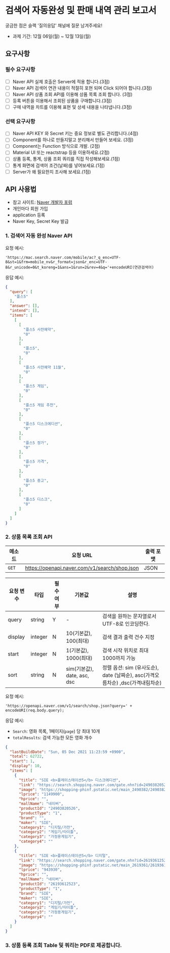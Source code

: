 # 검색어 자동완성 및 판매 내역 관리 보고서

궁금한 점은 슬랙 '질의응답' 채널에 질문 남겨주세요!

- 과제 기간: 12월 06일(월) ~ 12월 13일(월)

## 요구사항

### 필수 요구사항

- [ ] Naver API 실제 호출은 Server에 적용 합니다.(3점)
- [ ] Naver API 검색어 연관 내용이 적절히 포현 되며 Click 되어야 합니다.(3점)
- [ ] Naver API 상품 조회 API를 이용해 상품 목록 조회 합니다. (3점)
- [ ] 등록 버튼을 이용해서 조회된 상품을 구매합니다.(3점)
- [ ] 구매 내역을 차트를 이용해 표현 및 상세 내용을 나타냅니다.(3점)

### 선택 요구사항

- [ ] Naver API KEY 와 Secret 키는 중요 정보로 별도 관리합니다.(4점)
- [ ] Component를 하나로 만들지말고 분리해서 만들어 보세요. (3점)
- [ ] Component는 Function 방식으로 개발. (2점)
- [ ] Material UI 또는 reactstrap 등을 이용하세요.(2점)
- [ ] 상품 등록, 통계, 상품 조회 쿼리를 직접 작성해보세요.(1점)
- [ ] 통계 화면에 검색어 조건(날짜)를 넣어보세요.(1점)
- [ ] Server가 왜 필요한지 조사해 보세요.(1점)

## API 사용법

- 참고 사이트: [Naver 개발자 포럼](http://www.omdbapi.com/)
- 개인마다 회원 가입
- application 등록
- Naver Key, Secret Key 발급


### 1. 검색어 자동 완성 Naver API

요청 예시:

```url
'https://mac.search.naver.com/mobile/ac?_q_enc=UTF-8&st=1&frm=mobile_nv&r_format=json&r_enc=UTF-8&r_unicode=0&t_koreng=1&ans=1&run=2&rev=4&q='+encodeURI(연관검색어)
```

응답 예시:
```json
{
  "query": [
    "플스5"
  ],
  "answer": [],
  "intend": [],
  "items": [
    [
      [
        "플스5 사전예약",
        "0"
      ],
      [
        "플스5",
        "0"
      ],
      [
        "플스5 사전예약 11월",
        "0"
      ],
      [
        "플스5 게임",
        "0"
      ],
      [
        "플스5 게임 추천",
        "0"
      ],
      [
        "플스5 디스크에디션",
        "0"
      ],
      [
        "플스5 정가",
        "0"
      ],
      [
        "플스5 가격",
        "0"
      ],
      [
        "플스5 중고",
        "0"
      ],
      [
        "플스5 디스크",
        "0"
      ]
    ]
  ]
}
```

### 2. 상품 목록 조회 API

메소드 | 요청 URL | 출력 포맷 
--|--|--
`GET` | https://openapi.naver.com/v1/search/shop.json | JSON

요청 변수 | 타입 | 필수여부 | 기본값 | 설명
-- | -- | -- | -- | --
query | string | Y | - | 검색을 원하는 문자열로서 UTF-8로 인코딩한다.
display | integer | N | 10(기본값), 100(최대) | 검색 결과 출력 건수 지정
start | integer | N | 1(기본값), 1000(최대) | 검색 시작 위치로 최대 1000까지 가능
sort | string | N | sim(기본값), date, asc, dsc | 정렬 옵션: sim (유사도순), date (날짜순), asc(가격오름차순) ,dsc(가격내림차순)


요청 예시:

```url
'https://openapi.naver.com/v1/search/shop.json?query=' + encodeURI(req.body.query);
```

응답 예시:

- `Search`: 영화 목록, 1페이지(`page`) 당 최대 10개
- `totalResults`: 검색 가능한 모든 영화 개수

```json
{
  "lastBuildDate": "Sun, 05 Dec 2021 11:23:59 +0900",
  "total": 62722,
  "start": 1,
  "display": 10,
  "items": [
    {
      "title": "SIE <b>플레이스테이션5</b> 디스크에디션",
      "link": "https://search.shopping.naver.com/gate.nhn?id=24903820526",
      "image": "https://shopping-phinf.pstatic.net/main_2490382/24903820526.20201119111407.jpg",
      "lprice": "1149900",
      "hprice": "",
      "mallName": "네이버",
      "productId": "24903820526",
      "productType": "1",
      "brand": "",
      "maker": "SIE",
      "category1": "디지털/가전",
      "category2": "게임기/타이틀",
      "category3": "가정용게임기",
      "category4": ""
    },
    {
      "title": "SIE <b>플레이스테이션5</b> 디지털",
      "link": "https://search.shopping.naver.com/gate.nhn?id=26193612523",
      "image": "https://shopping-phinf.pstatic.net/main_2619361/26193612523.20210301110816.jpg",
      "lprice": "943930",
      "hprice": "",
      "mallName": "네이버",
      "productId": "26193612523",
      "productType": "1",
      "brand": "SIE",
      "maker": "SIE",
      "category1": "디지털/가전",
      "category2": "게임기/타이틀",
      "category3": "가정용게임기",
      "category4": ""
    }
  ]
}
```

### 3. 상품 등록 조회 Table 및 쿼리는 PDF로 제공합니다.
